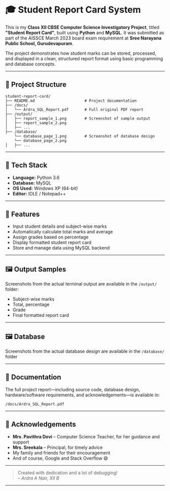 
# 🎓 Student Report Card System

This is my **Class XII CBSE Computer Science Investigatory Project**, titled **"Student Report Card"**, built using **Python** and **MySQL**. It was submitted as part of the AISSCE March 2023 board exam requirement at **Sree Narayana Public School, Gurudevapuram**.

The project demonstrates how student marks can be stored, processed, and displayed in a clean, structured report format using basic programming and database concepts.

---

## 📁 Project Structure

```
student-report-card/
├── README.md                      # Project documentation
├── /docs/
│   └── Ardra_SQL_Report.pdf       # Full original PDF report
├── /output/
│   ├── report_sample_1.png        # Screenshot of sample output
│   ├── report_sample_2.png
│   ├── ...
├── /database/
    └── database_page_1.png        # Screenshot of database design
    └── database_page_2.png
│   ├── ...
```

---

## 🧰 Tech Stack

- **Language:** Python 3.6
- **Database:** MySQL
- **OS Used:** Windows XP (64-bit)
- **Editor:** IDLE / Notepad++

---

## 🧠 Features

- Input student details and subject-wise marks
- Automatically calculate total marks and average
- Assign grades based on percentage
- Display formatted student report card
- Store and manage data using MySQL backend

---

## 🖼️ Output Samples

Screenshots from the actual terminal output are available in the `/output/` folder:
- Subject-wise marks
- Total, percentage
- Grade
- Final formatted report card

---

## 🖼️ Database

Screenshots from the actual database design are available in the `/database/` folder

---

## 📘 Documentation

The full project report—including source code, database design, hardware/software requirements, and acknowledgements—is available in:
```
/docs/Ardra_SQL_Report.pdf
```

---

## 🙏 Acknowledgements

- **Mrs. Pavithra Devi** – Computer Science Teacher, for her guidance and support
- **Mrs. Sreekala** – Principal, for timely advice
- My family and friends for their encouragement
- And of course, Google and Stack Overflow 😄

---

> Created with dedication and a lot of debugging!  
> – *Ardra A Nair, XII B*

---
